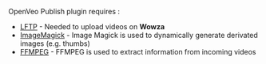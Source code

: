 OpenVeo Publish plugin requires :

- [LFTP](http://lftp.yar.ru/) - Needed to upload videos on **Wowza**
- [ImageMagick](http://www.imagemagick.org/script/index.php) - Image Magick is used to dynamically generate derivated images (e.g. thumbs)
- [FFMPEG](https://ffmpeg.org/) - FFMPEG is used to extract information from incoming videos
